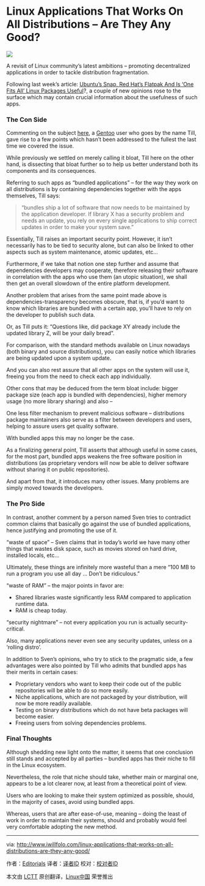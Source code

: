 Linux Applications That Works On All Distributions – Are They Any Good?
============================================================================

![](http://www.iwillfolo.com/wordpress/wp-content/uploads/2016/06/Bundled-applications.jpg)


A revisit of Linux community’s latest ambitions – promoting decentralized applications in order to tackle distribution fragmentation.

Following last week’s article: [Ubuntu’s Snap, Red Hat’s Flatpak And Is ‘One Fits All’ Linux Packages Useful][1]?, a couple of new opinions rose to the surface which may contain crucial information about the usefulness of such apps.

### The Con Side

Commenting on the subject [here][2], a [Gentoo][3] user who goes by the name Till, gave rise to a few points which hasn’t been addressed to the fullest the last time we covered the issue.

While previously we settled on merely calling it bloat, Till here on the other hand, is dissecting that bloat further so to help us better understand both its components and its consequences.

Referring to such apps as “bundled applications” – for the way they work on all distributions is by containing dependencies together with the apps themselves, Till says:

>“bundles ship a lot of software that now needs to be maintained by the application developer. If library X has a security problem and needs an update, you rely on every single applications to ship correct updates in order to make your system save.”

Essentially, Till raises an important security point. However, it isn’t necessarily has to be tied to security alone, but can also be linked to other aspects such as system maintenance, atomic updates, etc…

Furthermore, if we take that notion one step further and assume that dependencies developers may cooperate, therefore releasing their software in correlation with the apps who use them (an utopic situation), we shall then get an overall slowdown of the entire platform development.

Another problem that arises from the same point made above is dependencies-transparency becomes obscure, that is, if you’d want to know which libraries are bundled with a certain app, you’ll have to rely on the developer to publish such data.

Or, as Till puts it: “Questions like, did package XY already include the updated library Z, will be your daily bread”.

For comparison, with the standard methods available on Linux nowadays (both binary and source distributions), you can easily notice which libraries are being updated upon a system update.

And you can also rest assure that all other apps on the system will use it, freeing you from the need to check each app individually.

Other cons that may be deduced from the term bloat include: bigger package size (each app is bundled with dependencies), higher memory usage (no more library sharing) and also –

One less filter mechanism to prevent malicious software – distributions package maintainers also serve as a filter between developers and users, helping to assure users get quality software.

With bundled apps this may no longer be the case.

As a finalizing general point, Till asserts that although useful in some cases, for the most part, bundled apps weakens the free software position in distributions (as proprietary vendors will now be able to deliver software without sharing it on public repositories).

And apart from that, it introduces many other issues. Many problems are simply moved towards the developers.

### The Pro Side

In contrast, another comment by a person named Sven tries to contradict common claims that basically go against the use of bundled applications, hence justifying and promoting the use of it.

“waste of space” – Sven claims that in today’s world we have many other things that wastes disk space, such as movies stored on hard drive, installed locals, etc…

Ultimately, these things are infinitely more wasteful than a mere “100 MB to run a program you use all day … Don’t be ridiculous.”

“waste of RAM” – the major points in favor are:

- Shared libraries waste significantly less RAM compared to application runtime data.
- RAM is cheap today.

“security nightmare” – not every application you run is actually security-critical.

Also, many applications never even see any security updates, unless on a ‘rolling distro’.

In addition to Sven’s opinions, who try to stick to the pragmatic side, a few advantages were also pointed by Till who admits that bundled apps has their merits in certain cases:

- Proprietary vendors who want to keep their code out of the public repositories will be able to do so more easily.
- Niche applications, which are not packaged by your distribution, will now be more readily available.
- Testing on binary distributions which do not have beta packages will become easier.
- Freeing users from solving dependencies problems.

### Final Thoughts

Although shedding new light onto the matter, it seems that one conclusion still stands and accepted by all parties – bundled apps has their niche to fill in the Linux ecosystem.

Nevertheless, the role that niche should take, whether main or marginal one, appears to be a lot clearer now, at least from a theoretical point of view.

Users who are looking to make their system optimized as possible, should, in the majority of cases, avoid using bundled apps.

Whereas, users that are after ease-of-use, meaning – doing the least of work in order to maintain their systems, should and probably would feel very comfortable adopting the new method.

--------------------------------------------------------------------------------

via: http://www.iwillfolo.com/linux-applications-that-works-on-all-distributions-are-they-any-good/

作者：[Editorials][a]
译者：[译者ID](https://github.com/译者ID)
校对：[校对者ID](https://github.com/校对者ID)

本文由 [LCTT](https://github.com/LCTT/TranslateProject) 原创翻译，[Linux中国](https://linux.cn/) 荣誉推出

[a]: http://www.iwillfolo.com/category/editorials/
[1]: http://www.iwillfolo.com/ubuntus-snap-red-hats-flatpack-and-is-one-fits-all-linux-packages-useful/
[2]: http://www.proli.net/2016/06/25/gnulinux-bundled-application-ramblings/
[3]: http://www.iwillfolo.com/5-reasons-use-gentoo-linux/
